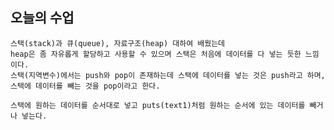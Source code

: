 오늘의 수업
-
    
    스택(stack)과 큐(queue), 자료구조(heap) 대하여 배웠는데
    heap은 좀 자유롭게 할당하고 사용할 수 있으며 스택은 처음에 데이터를 다 넣는 듯한 느낌이다.
    스택(지역변수)에서는 push와 pop이 존재하는데 스택에 데이터를 넣는 것은 push라고 하며, 스택에 데이터를 빼는 것을 pop이라고 한다.

    스택에 원하는 데이터를 순서대로 넣고 puts(text1)처럼 원하는 순서에 있는 데이터를 빼거나 넣는다. 
